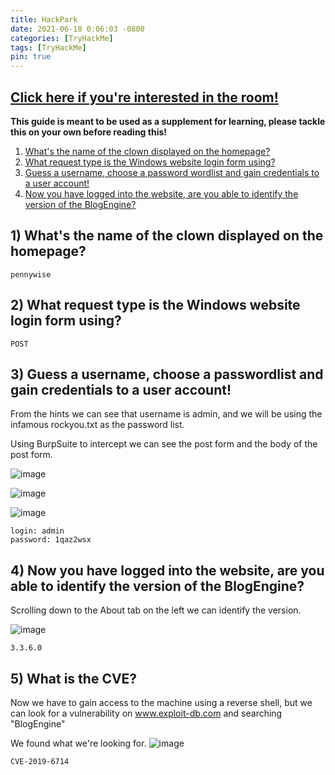 ```yaml
---
title: HackPark
date: 2021-06-18 0:06:03 -0800
categories: [TryHackMe]
tags: [TryHackMe] 
pin: true
---
```

## [Click here if you're interested in the room!](https://tryhackme.com/room/hackpark)


**This guide is meant to be used as a supplement for learning, please tackle this on your own before reading this!**


1. [What's the name of the clown displayed on the homepage?](#1)
2. [What request type is the Windows website login form using?](#2)
3. [Guess a username, choose a password wordlist and gain credentials to a user account!](#3)
4. [Now you have logged into the website, are you able to identify the version of the BlogEngine?](#4)


<a name="1">

## 1) What's the name of the clown displayed on the homepage?

```
pennywise
```

  
<a name="2">
  
## 2) What request type is the Windows website login form using?

```
POST
```

  
  
<a name="3">
  

## 3) Guess a username, choose a passwordlist and gain credentials to a user account!

From the hints we can see that username is admin, and we will be using the infamous rockyou.txt as the password list.

Using BurpSuite to intercept we can see the post form and the body of the post form.

![image](https://user-images.githubusercontent.com/60508293/122626662-acd4d800-d060-11eb-8b13-1310eb94ec0e.png)
  
![image](https://user-images.githubusercontent.com/60508293/122626714-cd9d2d80-d060-11eb-8791-349d512e1b5c.png)

![image](https://user-images.githubusercontent.com/60508293/122626734-e0176700-d060-11eb-8e96-f9fe9b6ce7bb.png)

```
login: admin
password: 1qaz2wsx
```
  
  
<a name="4">


## 4) Now you have logged into the website, are you able to identify the version of the BlogEngine?
  Scrolling down to the About tab on the left we can identify the version.
  
![image](https://user-images.githubusercontent.com/60508293/122626903-967b4c00-d061-11eb-9cba-9e0bd262a2f5.png)

```
3.3.6.0
```

<a name="5">
  
  
## 5) What is the CVE?

Now we have to gain access to the machine using a reverse shell, but we can look for a vulnerability on www.exploit-db.com and searching "BlogEngine"

We found what we're looking for.
![image](https://user-images.githubusercontent.com/60508293/122626964-ccb8cb80-d061-11eb-9e27-b4c8e7f5ca7f.png)


```
CVE-2019-6714
```

